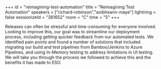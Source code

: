 +++
id = "reimagining-test-automation"
title = "Reimagining Test Automation"
speakers = ["richard-robinson","aoibheann-maye"]
lightning = false
sessionizeId = "381652"
room = "C"
time = "5"
+++

Releases can often be stressful and time-consuming for everyone involved. Looking to improve this, our goal was to streamline our deployment process, including getting quicker feedback from our automated tests. We identified pain points and found a number of solutions that included migrating our build and test pipelines from Bamboo/Jenkins to Azure Pipelines, and using In-Memory testing to address limitations in UI testing. We will take you through the process we followed to achieve this and the benefits it has made to ESO.